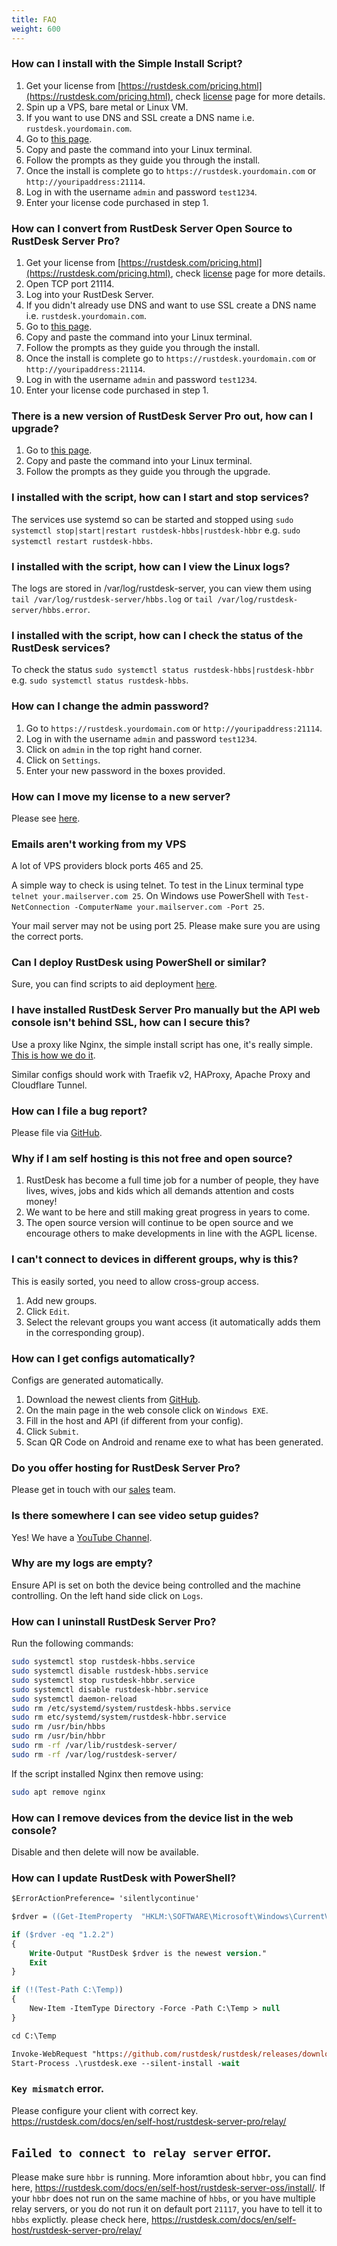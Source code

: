 ```yaml
---
title: FAQ
weight: 600
---
```


### How can I install with the Simple Install Script?
1. Get your license from [https://rustdesk.com/pricing.html](https://rustdesk.com/pricing.html), check [license](/docs/en/self-host/rustdesk-server-pro/license) page for more details.
2. Spin up a VPS, bare metal or Linux VM.
3. If you want to use DNS and SSL create a DNS name i.e. `rustdesk.yourdomain.com`.
4. Go to [this page](https://rustdesk.com/docs/en/self-host/rustdesk-server-pro/installscript/#install).
5. Copy and paste the command into your Linux terminal.
6. Follow the prompts as they guide you through the install.
7. Once the install is complete go to `https://rustdesk.yourdomain.com` or `http://youripaddress:21114`.
8. Log in with the username `admin` and password `test1234`.
9. Enter your license code purchased in step 1.

### How can I convert from RustDesk Server Open Source to RustDesk Server Pro?
1. Get your license from [https://rustdesk.com/pricing.html](https://rustdesk.com/pricing.html), check [license](/docs/en/self-host/rustdesk-server-pro/license) page for more details.
2. Open TCP port 21114.
3. Log into your RustDesk Server.
4. If you didn't already use DNS and want to use SSL create a DNS name i.e. `rustdesk.yourdomain.com`.
5. Go to [this page](https://rustdesk.com/docs/en/self-host/rustdesk-server-pro/installscript/#convert-from-open-source).
6. Copy and paste the command into your Linux terminal.
7. Follow the prompts as they guide you through the install.
8. Once the install is complete go to `https://rustdesk.yourdomain.com` or `http://youripaddress:21114`.
9. Log in with the username `admin` and password `test1234`.
10. Enter your license code purchased in step 1.

### There is a new version of RustDesk Server Pro out, how can I upgrade?
1. Go to [this page](https://rustdesk.com/docs/en/self-host/rustdesk-server-pro/installscript/#upgrade).
2. Copy and paste the command into your Linux terminal.
3. Follow the prompts as they guide you through the upgrade.

### I installed with the script, how can I start and stop services?
The services use systemd so can be started and stopped using `sudo systemctl stop|start|restart rustdesk-hbbs|rustdesk-hbbr` e.g. `sudo systemctl restart rustdesk-hbbs`.

### I installed with the script, how can I view the Linux logs?
The logs are stored in /var/log/rustdesk-server, you can view them using `tail /var/log/rustdesk-server/hbbs.log` or `tail /var/log/rustdesk-server/hbbs.error`.

### I installed with the script, how can I check the status of the RustDesk services?
To check the status `sudo systemctl status rustdesk-hbbs|rustdesk-hbbr` e.g. `sudo systemctl status rustdesk-hbbs`.

### How can I change the admin password?
1. Go to `https://rustdesk.yourdomain.com` or `http://youripaddress:21114`.
2. Log in with the username `admin` and password `test1234`.
3. Click on `admin` in the top right hand corner.
4. Click on `Settings`.
5. Enter your new password in the boxes provided.

### How can I move my license to a new server?
Please see [here](https://rustdesk.com/docs/en/self-host/rustdesk-server-pro/license/#invoices-and-migration).

### Emails aren't working from my VPS
A lot of VPS providers block ports 465 and 25.

A simple way to check is using telnet. To test in the Linux terminal type `telnet your.mailserver.com 25`. On Windows use PowerShell with `Test-NetConnection -ComputerName your.mailserver.com -Port 25`.

Your mail server may not be using port 25. Please make sure you are using the correct ports.

### Can I deploy RustDesk using PowerShell or similar?
Sure, you can find scripts to aid deployment [here](https://rustdesk.com/docs/en/self-host/client-deployment/).

### I have installed RustDesk Server Pro manually but the API web console isn't behind SSL, how can I secure this?
Use a proxy like Nginx, the simple install script has one, it's really simple. [This is how we do it](https://github.com/rustdesk/rustdesk-server-pro/blob/493ad90daf8815c3052ff4d0d4aa9cc07e411efa/install.sh#L252).

Similar configs should work with Traefik v2, HAProxy, Apache Proxy and Cloudflare Tunnel.

### How can I file a bug report?
Please file via [GitHub](https://github.com/rustdesk/rustdesk-server-pro/issues).

### Why if I am self hosting is this not free and open source?
1. RustDesk has become a full time job for a number of people, they have lives, wives, jobs and kids which all demands attention and costs money!
2. We want to be here and still making great progress in years to come.
3. The open source version will continue to be open source and we encourage others to make developments in line with the AGPL license.

### I can't connect to devices in different groups, why is this?
This is easily sorted, you need to allow cross-group access.
1. Add new groups.
2. Click `Edit`.
3. Select the relevant groups you want access (it automatically adds them in the corresponding group).

### How can I get configs automatically?
Configs are generated automatically.
1. Download the newest clients from [GitHub](https://github.com/rustdesk/rustdesk/releases/latest).
2. On the main page in the web console click on `Windows EXE`.
3. Fill in the host and API (if different from your config).
4. Click `Submit`.
5. Scan QR Code on Android and rename exe to what has been generated.

### Do you offer hosting for RustDesk Server Pro?
Please get in touch with our [sales](mailto://sales@rustdesk.com) team.

### Is there somewhere I can see video setup guides?
Yes! We have a [YouTube Channel](https://youtube.com/@RustDesk).

### Why are my logs are empty?
Ensure API is set on both the device being controlled and the machine controlling.
On the left hand side click on `Logs`.

### How can I uninstall RustDesk Server Pro?
Run the following commands:
```sh
sudo systemctl stop rustdesk-hbbs.service
sudo systemctl disable rustdesk-hbbs.service
sudo systemctl stop rustdesk-hbbr.service
sudo systemctl disable rustdesk-hbbr.service
sudo systemctl daemon-reload
sudo rm /etc/systemd/system/rustdesk-hbbs.service
sudo rm etc/systemd/system/rustdesk-hbbr.service
sudo rm /usr/bin/hbbs
sudo rm /usr/bin/hbbr
sudo rm -rf /var/lib/rustdesk-server/
sudo rm -rf /var/log/rustdesk-server/
```
If the script installed Nginx then remove using:
```sh
sudo apt remove nginx
```

### How can I remove devices from the device list in the web console?
Disable and then delete will now be available.

### How can I update RustDesk with PowerShell?
```ps
$ErrorActionPreference= 'silentlycontinue'

$rdver = ((Get-ItemProperty  "HKLM:\SOFTWARE\Microsoft\Windows\CurrentVersion\Uninstall\RustDesk\").Version)

if ($rdver -eq "1.2.2")
{
    Write-Output "RustDesk $rdver is the newest version."
    Exit
}

if (!(Test-Path C:\Temp))
{
    New-Item -ItemType Directory -Force -Path C:\Temp > null
}

cd C:\Temp

Invoke-WebRequest "https://github.com/rustdesk/rustdesk/releases/download/1.2.2/rustdesk-1.2.2-x86_64.exe" -Outfile "rustdesk.exe"
Start-Process .\rustdesk.exe --silent-install -wait
```

### `Key mismatch` error.
Please configure your client with correct key. https://rustdesk.com/docs/en/self-host/rustdesk-server-pro/relay/

## `Failed to connect to relay server` error.
Please make sure `hbbr` is running. More inforamtion about `hbbr`, you can find here, https://rustdesk.com/docs/en/self-host/rustdesk-server-oss/install/.
If your `hbbr` does not run on the same machine of `hbbs`, or you have multiple relay servers, or you do not run it on default port `21117`, you have to tell it to `hbbs` explictly. please check here, https://rustdesk.com/docs/en/self-host/rustdesk-server-pro/relay/
